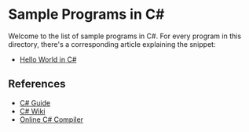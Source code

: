 # Sample Programs in C#

Welcome to the list of sample programs in C#. For every program in this
directory, there's a corresponding article explaining the snippet:

- [Hello World in C#](https://therenegadecoder.com/code/hello-world-in-c-sharp/)

## References

- [C# Guide](https://docs.microsoft.com/en-us/dotnet/csharp/)
- [C# Wiki](https://en.wikipedia.org/wiki/C_Sharp_(programming_language))
- [Online C# Compiler](https://www.jdoodle.com/compile-c-sharp-online)
